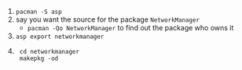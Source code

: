 [//]: # (tags: archlinux source download pacman)

1. `pacman -S asp`
2. say you want the source for the package `NetworkManager`
    * `pacman -Qo NetworkManager` to find out the package who owns it
3. `asp export networkmanager`
4. ```
    cd networkmanager
    makepkg -od
    ```
